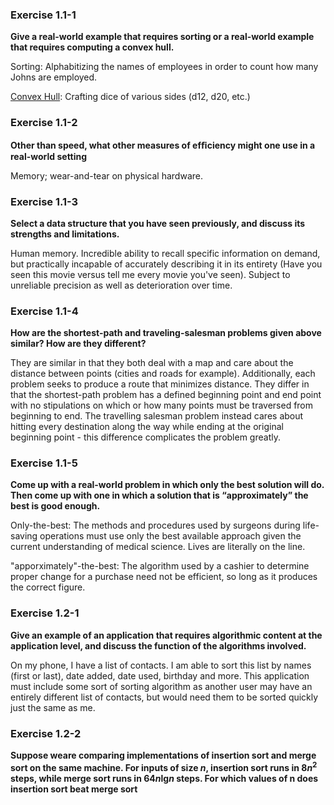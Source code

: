 ### Exercise 1.1-1
**Give a real-world example that requires sorting or a real-world example that requires computing a convex hull.**

Sorting: Alphabitizing the names of employees in order to count how many Johns are employed.

[Convex Hull](https://en.wikipedia.org/wiki/Convex_hull): Crafting dice of various sides (d12, d20, etc.)

### Exercise 1.1-2
**Other than speed, what other measures of efﬁciency might one use in a real-world setting**

Memory; wear-and-tear on physical hardware.

### Exercise 1.1-3
**Select a data structure that you have seen previously, and discuss its strengths and limitations.**

Human memory. Incredible ability to recall specific information on demand, but practically incapable of accurately describing it in its entirety (Have you seen this movie versus tell me every movie you've seen). Subject to unreliable precision as well as deterioration over time.

### Exercise 1.1-4
**How are the shortest-path and traveling-salesman problems given above similar? How are they different?**

They are similar in that they both deal with a map and care about the distance between points (cities and roads for example). Additionally, each problem seeks to produce a route that minimizes distance. They differ in that the shortest-path problem has a defined beginning point and end point with no stipulations on which or how many points must be traversed from beginning to end. The travelling salesman problem instead cares about hitting every destination along the way while ending at the original beginning point - this difference complicates the problem greatly.

### Exercise 1.1-5
**Come up with a real-world problem in which only the best solution will do. Then come up with one in which a solution that is “approximately” the best is good enough.**

Only-the-best: The methods and procedures used by surgeons during life-saving operations must use only the best available approach given the current understanding of medical science. Lives are literally on the line.

"apporximately"-the-best: The algorithm used by a cashier to determine proper change for a purchase need not be efficient, so long as it produces the correct figure.

### Exercise 1.2-1
**Give an example of an application that requires algorithmic content at the application level, and discuss the function of the algorithms involved.**

On my phone, I have a list of contacts. I am able to sort this list by names (first or last), date added, date used, birthday and more. This application must include some sort of sorting algorithm as another user may have an entirely different list of contacts, but would need them to be sorted quickly just the same as me.

### Exercise 1.2-2
**Suppose weare comparing implementations of insertion sort and merge sort on the same machine. For inputs of size *n*, insertion sort runs in 8*n*<sup>2</sup> steps, while merge sort runs in 64*n*lg*n* steps. For which values of n does insertion sort beat merge sort**